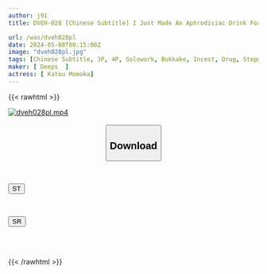 ```yaml
---
author: j91
title: DVEH-028 [Chinese Subtitle] I Just Made An Aphrodisiac Drink For My Husband Who Suffers From ED, But For Some Reason My Stepchild Gets A Full Erection And Loses His Reason! ? I Can't Stop Getting Horny From The Unequaled Dick I Haven't Seen In A While! ! Sato's?

url: /was/dveh028pl
date: 2024-05-08T00:15:00Z
image: "dveh028pl.jpg"
tags: [Chinese Subtitle, 3P, 4P, Solowork, Bukkake, Incest, Drug, Stepmother	]
maker: [ Deeps  ]
actress: [ Katou Momoka]
---
```



{{< rawhtml >}}

<div class="video" data-videoid="p2Bw1pkJAdCryDX">
    <a href="javascript:;">
        <img src="/was/dveh028pl/dveh028pl.jpg" width="WIDTH" height="HEIGHT" alt="dveh028pl.mp4" loading="lazy">
    </a>
</div>

<script type="text/javascript" src="https://j91.asia/asset/on-demand-st.js"></script>

<br>
  <link rel="stylesheet" href="https://j91.asia/asset/bs5.css">
  
  <center>
  <button class="btn btn-primary" type="button" data-bs-toggle="collapse" data-bs-target=".multi-collapse" aria-expanded="false" aria-controls="multiCollapseExample1 multiCollapseExample2"><h2>Download</h2></button></center>
</p>
<div class="row">
  <div class="col">
    <div class="collapse multi-collapse" id="multiCollapseExample1">
      <div class="card card-body">
	      	      <br>
<div class="buttons">  
<p><a href="https://streamtape.to/v/p2Bw1pkJAdCryDX" target="_blank"><button class="btn-hover color-3"><i class="fa fa-download"></i> ST</button></a></p></div>
    </div>
  </div>
</div>
  <div class="col">
    <div class="collapse multi-collapse" id="multiCollapseExample2">
      <div class="card card-body">
	      <br>
<div class="buttons">
<p><a href="https://rubystm.com/ap4w2so6hf6b" target="_blank"><button class="btn-hover color-9"><i class="fa fa-download"></i> SR</button></a></p></div>
<br><br>
      </div>
    </div>
  </div>
</div>

{{< /rawhtml >}}